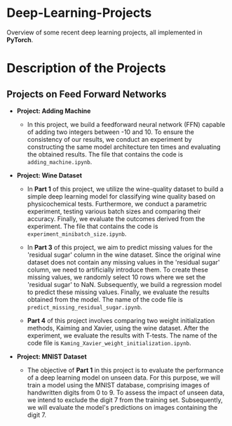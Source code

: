 # Deep-Learning-Projects
Overview of some recent deep learning projects, all implemented in **PyTorch**.


# Description of the Projects

## Projects on Feed Forward Networks

- **Project: Adding Machine**
    +  In this project, we build a feedforward neural network (FFN) capable of adding two integers between -10 and 10. To ensure the consistency of our results, we conduct an experiment by constructing the same model architecture ten times and evaluating the obtained results. The file that contains the code is  ``adding_machine.ipynb``.

      
- **Project: Wine Dataset**
    +  In **Part 1** of this project, we utilize the wine-quality dataset to build a simple deep learning model for classifying wine quality based on physicochemical tests. Furthermore, we conduct a parametric experiment, testing various batch sizes and comparing their accuracy. Finally, we evaluate the outcomes derived from the experiment. The file that contains the code is ``experiment_minibatch_size.ipynb``.
       
    +  In **Part 3** of this project, we aim to predict missing values for the 'residual sugar' column in the wine dataset. Since the original wine dataset does not contain any missing values in the 'residual sugar' column, we need to artificially introduce them. To create these missing values, we randomly select 10 rows where we set the 'residual sugar' to NaN. Subsequently, we build a regression model to predict these missing values. Finally, we evaluate the results obtained from the model. The name of the code file is ``predict_missing_residual_sugar.ipynb``.
      
    +  **Part 4** of this project involves comparing two weight initialization methods, Kaiming and Xavier, using the wine dataset. After the experiment, we evaluate the results with T-tests. The name of the code file is ``Kaming_Xavier_weight_initialization.ipynb``.
 

- **Project: MNIST Dataset**
   + The objective of **Part 1** in this project is to evaluate the performance of a deep learning model on unseen data. For this purpose, we will train a model using the MNIST database, comprising images of handwritten digits from 0 to 9. To assess the impact of unseen data, we intend to exclude the digit 7 from the training set. Subsequently, we will evaluate the model's predictions on images containing the digit 7.
  
